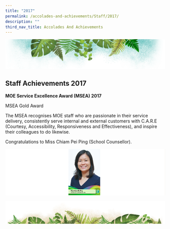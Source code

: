 ```yaml
---
title: "2017"
permalink: /accolades-and-achievements/Staff/2017/
description: ""
third_nav_title: Accolades And Achievements
---
```


![](/images/Banner.png)

Staff Achievements 2017
----

<b> MOE Service Excellence Award (MSEA) 2017 </b>

MSEA Gold Award  

The MSEA recognises MOE staff who are passionate in their service delivery, consistently serve internal and external customers with C.A.R.E (Courtesy, Accessibility, Responsiveness and Effectiveness), and inspire their colleagues to do likewise.  

Congratulations to Miss Chiam Pei Ping (School Counsellor).

![](/images/Staff.png)

![](/images/bg-bottom.png)